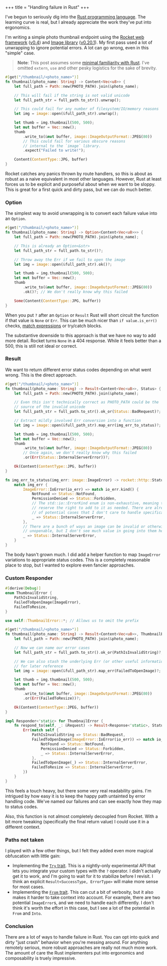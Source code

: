 +++
title = "Handling failure in Rust"
+++

I've begun to seriously dig into the [Rust programming language](https://www.rust-lang.org/). The learning curve is real, but I already appreciate the work they've put into ergonomics.

I'm writing a simple photo thumbnail endpoint using the [Rocket web framework](https://rocket.rs/) ([v0.4](https://rocket.rs/v0.4/guide/)) and [Image library](https://github.com/PistonDevelopers/image) ([v0.20.1](https://docs.rs/crate/image/0.20.1)). My first pass used a lot of unwrapping to ignore potential errors. A lot can go wrong, even in this "simple" case.

<!-- more -->

> **Note**: This post assumes some [minimal familiarity with Rust](https://doc.rust-lang.org/). I've omitted `extern`, `use` and other pesky logistics for the sake of brevity.

```rust
#[get("/thumbnail/<photo_name>")]
fn thumbnail(photo_name: String) -> Content<Vec<u8>> {
    let full_path = Path::new(PHOTO_PATH).join(&photo_name);

    // This will fail if the string is not valid unicode
    let full_path_str = full_path.to_str().unwrap();

    // This could fail for any number of filesystem/IO/memory reasons
    let img = image::open(&full_path_str).unwrap();

    let thumb = img.thumbnail(500, 500);
    let mut buffer = Vec::new();
    thumb
        .write_to(&mut buffer, image::ImageOutputFormat::JPEG(80))
        // This could fail for various obscure reasons
        // internal to the `image` library.
        .expect("Failed to write!");

    Content(ContentType::JPG, buffer)
}
```

Rocket catches any panics thrown by route handlers, so this is about as robust as a naive equivalent in most other languages. However, Rust at least forces us to be explicit and purposeful about when we want to be sloppy. This is great for a first quick and dirty pass, but we can do much better.

### Option

The simplest way to avoid unwrapping is to convert each failure value into an `Option`.

```rust
#[get("/thumbnail/<photo_name>")]
fn thumbnail(photo_name: String) -> Option<Content<Vec<u8>>> {
    let full_path = Path::new(PHOTO_PATH).join(&photo_name);

    // This is already an Option<&str>
    let full_path_str = full_path.to_str()?;

    // Throw away the Err if we fail to open the image
    let img = image::open(&full_path_str).ok()?;

    let thumb = img.thumbnail(500, 500);
    let mut buffer = Vec::new();
    thumb
        .write_to(&mut buffer, image::ImageOutputFormat::JPEG(80))
        .ok()?; // We don't really know why this failed

    Some(Content(ContentType::JPG, buffer))
}
```

When you put `?` after an `Option` or `Result` Rust will short circuit the function if that value is `None` or `Err`. This can be much nicer than `if value.is_err()` checks, [match expressions](https://doc.rust-lang.org/reference/expressions/match-expr.html) or try/catch blocks.

The substantive downside to this approach is that we have no way to add more detail. Rocket turns `None` in a 404 response. While it feels better than a 500, this is still not ideal or correct.

### Result

We want to return different error status codes depending on what went wrong. This is the direct approach.

```rust
#[get("/thumbnail/<photo_name>")]
fn thumbnail(photo_name: String) -> Result<Content<Vec<u8>>, Status> {
    let full_path = Path::new(PHOTO_PATH).join(&photo_name);

    // Even this isn't technically correct as PHOTO_PATH could be the
    // source of the invalid unicode
    let full_path_str = full_path.to_str().ok_or(Status::BadRequest)?;

    // Extract mildly involved Err conversion into a function
    let img = image::open(&full_path_str).map_err(img_err_to_status)?;

    let thumb = img.thumbnail(500, 500);
    let mut buffer = Vec::new();
    thumb
        .write_to(&mut buffer, image::ImageOutputFormat::JPEG(80))
        // Once again, we don't really know why this failed
        .or(Err(Status::InternalServerError))?;

    Ok(Content(ContentType::JPG, buffer))
}

fn img_err_to_status(img_err: image::ImageError) -> rocket::http::Status {
    match img_err {
        ImageError::IoError(io_err) => match io_err.kind() {
            NotFound => Status::NotFound,
            PermissionDenied => Status::Forbidden,
            // The std::io::ErrorKind enum is non-exhaustive, meaning they
            // reserve the right to add to it as needed. There are already a ton
            // of potential cases that I don't care to handle specifically.
            _ => Status::InternalServerError,
        },
        // There are a bunch of ways an image can be invalid or otherwise
        // unopenable, but I don't see much value in going into them here.
        _ => Status::InternalServerError,
    }
}
```

The body hasn't grown much. I did add a helper function to map `ImageError` variations to appropriate status codes. This is a completely reasonable place to stop, but I wanted to explore even fancier approaches.

### Custom Responder

```rust
#[derive(Debug)]
enum ThumbnailError {
    PathIsInvalidString,
    FailedToOpenImage(ImageError),
    FailedToResize,
}

use self::ThumbnailError::*; // Allows us to omit the prefix

#[get("/thumbnail/<photo_name>")]
fn thumbnail(photo_name: String) -> Result<Content<Vec<u8>>, ThumbnailError> {
    let full_path = Path::new(PHOTO_PATH).join(&photo_name);

    // Now we can name our error cases
    let full_path_str = full_path.to_str().ok_or(PathIsInvalidString)?;

    // We can also stash the underlying Err (or other useful information)
    // for later reference
    let img = image::open(&full_path_str).map_err(FailedToOpenImage)?;

    let thumb = img.thumbnail(500, 500);
    let mut buffer = Vec::new();
    thumb
        .write_to(&mut buffer, image::ImageOutputFormat::JPEG(80))
        .or(Err(FailedToResize))?;

    Ok(Content(ContentType::JPEG, buffer))
}

impl Responder<'static> for ThumbnailError {
    fn respond_to(self, _: &Request) -> Result<Response<'static>, Status> {
        Err(match self {
            PathIsInvalidString => Status::BadRequest,
            FailedToOpenImage(ImageError::IoError(io_err)) => match io_err.kind() {
                NotFound => Status::NotFound,
                PermissionDenied => Status::Forbidden,
                _ => Status::InternalServerError,
            },
            FailedToOpenImage(_) => Status::InternalServerError,
            FailedToResize => Status::InternalServerError,
        })
    }
}
```

This feels a touch heavy, but there some very real readability gains. I'm intrigued by how easy it is to keep the happy path untainted by error handling code. We've named our failures and can see exactly how they map to status codes.

Also, this function is not almost completely decoupled from Rocket. With a bit more tweaking (specifically the final return value) I could use it in a different context.

### Paths not taken

I played with a few other things, but I felt they added even more magical obfuscation with little gain:

- Implementing the [`Try` trait](https://doc.rust-lang.org/std/ops/trait.Try.html). This is a nightly-only experimental API that lets you integrate your custom types with the `?` operator. I didn't actually get it to work, and I'm going to wait for it to stabilize before I revisit. I think an explicit `Result<SuccessType, ErrorType>` will make more sense for most cases.
- Implementing the [`From` trait](https://doc.rust-lang.org/std/convert/trait.From.html). This can cut a bit of verbosity, but it also makes it harder to take context into account. For example, there are two potential `ImageError`s, and we need to handle each differently. I don't think it's worth the effort in this case, but I see a lot of the potential in `From` and `Into`.

### Conclusion

There are a lot of ways to handle failure in Rust. You can opt into quick and dirty "just crash" behavior when you're messing around. For anything remotely serious, more robust approaches are really not much more work. The amount of care the Rust implementers put into ergonomics and composability is truely impressive.

